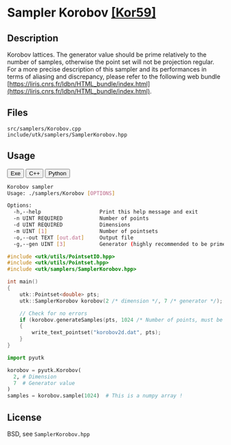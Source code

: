 # Sampler Korobov [[Kor59]](https://www.sciencedirect.com/science/article/pii/S0885064X14001204)

## Description

Korobov lattices. The generator value should be prime relatively to the number of samples, otherwise the point set will not be projection regular.  
For a more precise description of this sampler and its performances in terms of aliasing and discrepancy, please refer to the following web bundle [https://liris.cnrs.fr/ldbn/HTML_bundle/index.html](https://liris.cnrs.fr/ldbn/HTML_bundle/index.html).

## Files

```
src/samplers/Korobov.cpp  
include/utk/samplers/SamplerKorobov.hpp
```

## Usage

<button class="tablink exebutton" onclick="openCode('exe', this)" markdown="1">Exe</button> 
<button class="tablink cppbutton" onclick="openCode('cpp', this)" markdown="1">C++</button> 
<button class="tablink pybutton" onclick="openCode('py', this)" markdown="1">Python</button> 
<br/>
  

<div class="exe tabcontent">

```bash
Korobov sampler
Usage: ./samplers/Korobov [OPTIONS]

Options:
  -h,--help                   Print this help message and exit
  -n UINT REQUIRED            Number of points
  -d UINT REQUIRED            Dimensions
  -m UINT [1]                 Number of pointsets
  -o,--out TEXT [out.dat]     Output file
  -g,--gen UINT [3]           Generator (highly recommended to be prime with N)
```

</div>

<div class="cpp tabcontent">

```  cpp
#include <utk/utils/PointsetIO.hpp>
#include <utk/utils/Pointset.hpp>
#include <utk/samplers/SamplerKorobov.hpp>

int main()
{
    utk::Pointset<double> pts;
    utk::SamplerKorobov korobov(2 /* dimension */, 7 /* generator */);

    // Check for no errors
    if (korobov.generateSamples(pts, 1024 /* Number of points, must be a squared */))
    {
        write_text_pointset("korobov2d.dat", pts);
    }
}
```  

</div>

<div class="py tabcontent">

``` python
import pyutk

korobov = pyutk.Korobov(
  2, # Dimension
  7  # Generator value
)
samples = korobov.sample(1024)  # This is a numpy array !
```  

</div>



## License

BSD, see `SamplerKorobov.hpp`

